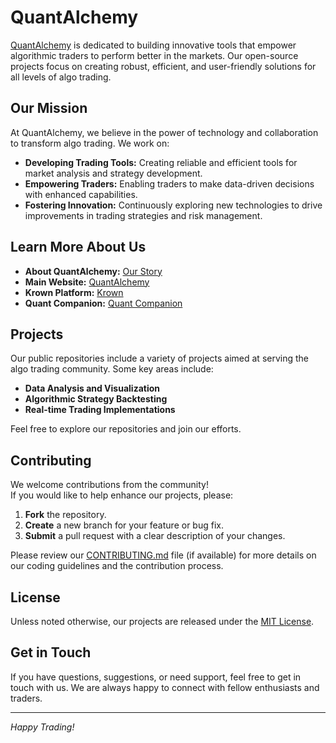 # QuantAlchemy

[QuantAlchemy](https://www.quantalchemy.io/) is dedicated to building innovative tools that empower algorithmic traders to perform better in the markets. Our open-source projects focus on creating robust, efficient, and user-friendly solutions for all levels of algo trading.

## Our Mission

At QuantAlchemy, we believe in the power of technology and collaboration to transform algo trading. We work on:
- **Developing Trading Tools:** Creating reliable and efficient tools for market analysis and strategy development.
- **Empowering Traders:** Enabling traders to make data-driven decisions with enhanced capabilities.
- **Fostering Innovation:** Continuously exploring new technologies to drive improvements in trading strategies and risk management.

## Learn More About Us

- **About QuantAlchemy:** [Our Story](https://www.quantalchemy.io/about)
- **Main Website:** [QuantAlchemy](https://quantalchemy.io/)
- **Krown Platform:** [Krown](https://www.krown.quantalchemy.io/)
- **Quant Companion:** [Quant Companion](https://www.quant-companion.quantalchemy.io/)

## Projects

Our public repositories include a variety of projects aimed at serving the algo trading community. Some key areas include:
- **Data Analysis and Visualization**
- **Algorithmic Strategy Backtesting**
- **Real-time Trading Implementations**

Feel free to explore our repositories and join our efforts.

## Contributing

We welcome contributions from the community!  
If you would like to help enhance our projects, please:
1. **Fork** the repository.
2. **Create** a new branch for your feature or bug fix.
3. **Submit** a pull request with a clear description of your changes.

Please review our [CONTRIBUTING.md](CONTRIBUTING.md) file (if available) for more details on our coding guidelines and the contribution process.

## License

Unless noted otherwise, our projects are released under the [MIT License](LICENSE).

## Get in Touch

If you have questions, suggestions, or need support, feel free to get in touch with us. We are always happy to connect with fellow enthusiasts and traders.

---

*Happy Trading!*
